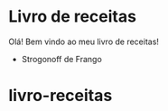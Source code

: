 # Livro de receitas

Olá! Bem vindo ao meu livro de receitas!
 - Strogonoff de Frango
# livro-receitas
